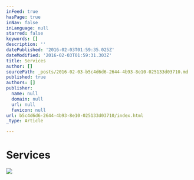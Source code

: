 ```yaml
---
inFeed: true
hasPage: true
inNav: false
inLanguage: null
starred: false
keywords: []
description: ''
datePublished: '2016-02-03T01:59:35.025Z'
dateModified: '2016-02-03T01:59:31.303Z'
title: Services
author: []
sourcePath: _posts/2016-02-03-b5c4d6d6-2644-4b93-8e10-025133d03710.md
published: true
authors: []
publisher:
  name: null
  domain: null
  url: null
  favicon: null
url: b5c4d6d6-2644-4b93-8e10-025133d03710/index.html
_type: Article

---
```

# Services
![](https://the-grid-user-content.s3-us-west-2.amazonaws.com/b460bb15-e4a5-45bf-8892-caecfe55c171.jpg)